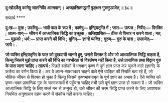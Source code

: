 **दु:खोदर्केषु कामेषु जातनिर्वेद आत्मवान् ।** **अज्ज्ञासितमद्धर्मो मुङ्क्षन गुरुमुपव्रजेत् ॥ ३८॥** 

शब्दार्थ **** 

**दु:ख—** **दुख** **; उदर्केषु—** **भावी फल के रूप में** **; कामेषु—** **इन्द्रियतृप्ति में** **; जात—** **उत्पन्न** **; निर्वेद:—** **विरक्ति** **; आत्म-वान्—** **जीवन** **में आध्यात्मिक सिद्धि का इच्छुक** **; अजिज्ञासित—** **ठीक से विचार न करने वाला** **; मत्—** **मुझको** **; धर्म:—** **प्राप्त करने की विधि** **;** **मुनिम्—** **ज्ञानी व्यक्ति** **; गुरुम्—** **गुरु के पास** **; उपव्रजेत्—** **जाये।** **.** 

**जो व्यक्ति इन्द्रियतृप्ति के फल को दुखदायी जानते हुए, उससे विरक्त है और जो** **आध्यात्मिक सिद्धि चाहता है, किन्तु जिसने मुझे प्राप्त करने की विधि का गश्भीरता से** **विश्लेषण नहीं किया है, उसे प्रामाणिक तथा विद्वान गुरु के पास जाना चाहिए।** **तात्पर्य :** पिछले श्लोकों में भगवान् कृष्ण ने पूर्ण ज्ञान प्राप्त कर चुकने वाले (ज्ञानी) के कर्तव्य का वर्णन किया है। अब वे आत्म-साक्षात्कार चाहने वाले ऐसे व्यकि्त की स्थिति बता रहे हैं, जो भौतिक जीवन से विरक्त हो चुका है किन्तु जिसमें कृष्णभावनामृत के पूर्ण ज्ञान का अभाव है। ऐसे व्यक्ति को कृष्ण-भक्त प्रामाणिक गुरु के चरणकमलों में पहुँचना चाहिए तभी उसे पूर्ण ज्ञान प्राप्त हो सकता है। जो व्यक्ति आध्यात्मिक सिद्धि के लिए सच्चे मन से उन्मुख हो, उसे जीवन की चरम सिद्धि प्राप्त करने के लिए आवश्यक नियमित अनुशासन ग्रहण करने में संकोच नहीं करना चाहिए।  